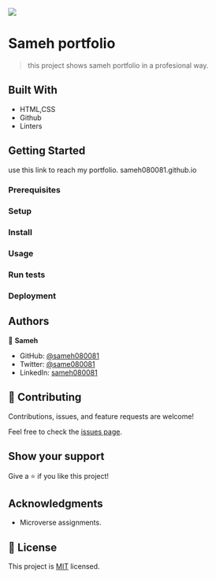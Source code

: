 ![](https://img.shields.io/badge/Microverse-blueviolet)

# Sameh portfolio

> this project shows sameh portfolio in a profesional way.

## Built With

- HTML,CSS
- Github
- Linters

## Getting Started

use this link to reach my portfolio.
sameh080081.github.io

### Prerequisites

### Setup

### Install

### Usage

### Run tests

### Deployment

## Authors

👤 **Sameh**

- GitHub: [@sameh080081](https://github.com/sameh080081)
- Twitter: [@same080081](https://twitter.com/sameh080081)
- LinkedIn: [sameh080081](https://linkedin.com/in/sameh080081)

## 🤝 Contributing

Contributions, issues, and feature requests are welcome!

Feel free to check the [issues page](../../issues/).

## Show your support

Give a ⭐️ if you like this project!

## Acknowledgments

- Microverse assignments.

## 📝 License

This project is [MIT](./MIT.md) licensed.
